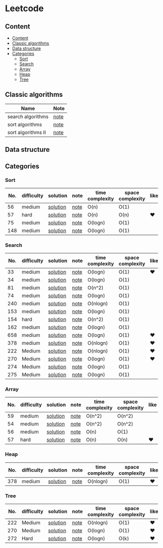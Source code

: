 # Leetcode

## Content
* [Content](#Content)
* [Classic algorithms](#Classic-algorithms)
* [Data structure](#Data-structure)
* [Categories](#Categories)
	* [Sort](#Sort)
	* [Search](#Search)
	* [Array](#Array)
	* [Heap](#Heap)
	* [Tree](#Tree)
## Classic algorithms
Name|Note
------|-------|
search algorithms | [note](./classic-algorithms/Search-algorithms.md)
sort algorithms | [note](./classic-algorithms/Sort-algorithms.md)
sort algorithms II| [note](./classic-algorithms/Sort-algorithms-II.md)
## Data structure

## Categories
### Sort
No. | difficulty | solution |note|time complexity|space complexity|like
------| -------------|-------------|--------|---------------|----------|----------|
56|medium|[solution](./0056/56.py)|[note](./0056/56.md)|O(n)|O(1)|
57|hard |[solution](./0057/57.py)|[note](./0057/57.md)|O(n)|O(n)|&hearts;
75|medium|[solution](./0075/75.py)|[note](./0075/75.md)|O(logn)|O(1)|
148|medium|[solution](./0148/148.py)|[note](./0148/148.md)|O(logn)|O(1)
### Search
No. | difficulty | solution |note|time complexity|space complexity|like
------| -------------|-------------|--------|--------|--------|--------
33|medium|[solution](./0033/33.py)|[note](./0033/33.md)|O(logn)|O(1)|&hearts;
34|medium|[solution](./0034/34.py)|[note](./0034/34.md)|O(logn)|O(1)|
81|medium|[solution](./0081/81.py)|[note](./0081/81.md)|O(n^2)|O(1)|
74|medium|[solution](./0074/74.py)|[note](./0074/74.md)|O(logn)|O(1)|
240|medium|[solution](./0240/240.py)|[note](./0240/240.md)|O(nlogn)|O(1)|
153|medium|[solution](./0153/153.py)|[note](./0153/153.md)|O(logn)|O(1)|
154|hard|[solution](./0154/154.py)|[note](./0154/154.md)|O(n^2)|O(1)|
162|medium|[solution](./0162/162.py)|[note](./0162/162.md)|O(logn)|O(1)|
658|medium|[solution](./0658/658.py)|[note](./0658/658.md)|O(logn)|O(1)|&hearts;
378|medium|[solution](./0378/378.py)|[note](./0378/378.md)|O(nlogn)|O(1)|&hearts;
222|Medium|[solution](./0222/222.py)|[note](./0222/222.md)|O(nlogn)|O(1)|&hearts;
270|Medium|[solution](./0270/270.py)|[note](./0270/270.md)|O(logn)|O(1)|&hearts;
274|Medium|[solution](./0274/274.py)|[note](./0274/274.md)|O(logn)|O(1)
275|Medium|[solution](./0275/275.py)|[note](./0275/275.md)|O(logn)|O(1)
### Array
No. | difficulty | solution |note|time complexity|space complexity|like
------| -------------|-------------|--------|--------|--------|------------
59|medium|[solution](./0059/59.py)|[note](./0059/59.md)|O(n^2)|O(n^2)
54|medium|[solution](./0054/54.py)|[note](./0054/54.md)|O(n^2)|O(n^2)
56|medium|[solution](./0056/56.py)|[note](./0056/56.md)|O(n)|O(1)|
57|hard |[solution](./0057/57.py)|[note](./0057/57.md)|O(n)|O(n)|&hearts;

### Heap
No. | difficulty | solution |note|time complexity|space complexity|like
------| -------------|-------------|--------|--------|--------|------------
378|medium|[solution](./0378/378.py)|[note](./0378/378.md)|O(nlogn)|O(1)|&hearts;

### Tree
No. | difficulty | solution |note|time complexity|space complexity|like
------| -------------|-------------|--------|--------|--------|------------
222|Medium|[solution](./0222/222.py)|[note](./0222/222.md)|O(nlogn)|O(1)|&hearts;
270|Medium|[solution](./0270/270.py)|[note](./0270/270.md)|O(logn)|O(1)|&hearts;
272|Hard|[solution](./0272/272.py)|[note](./0272/272.md)|O(logn)|O(k)|&hearts;

